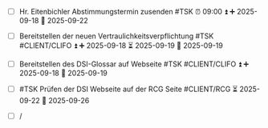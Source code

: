 - [ ] Hr. Eitenbichler Abstimmungstermin zusenden #TSK ⏰ 09:00 ⏫ ➕ 2025-09-18 📅 2025-09-22

- [ ] Bereitstellen der neuen Vertraulichkeitsverpflichtung #TSK #CLIENT/CLIFO ⏫ ➕ 2025-09-18 ⏳ 2025-09-19 📅 2025-09-19
- [ ] Bereitstellen des DSI-Glossar auf Webseite #TSK #CLIENT/CLIFO ⏫ ➕ 2025-09-18 📅 2025-09-19
- [ ] #TSK Prüfen der DSI Webseite auf der RCG Seite #CLIENT/RCG ⏳ 2025-09-22 📅 2025-09-26 
- [ ] /
